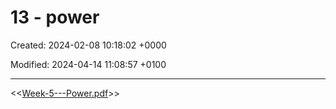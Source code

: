 # 13 - power

Created: 2024-02-08 10:18:02 +0000

Modified: 2024-04-14 11:08:57 +0100

---

<<[Week-5---Power.pdf](../../media/Week-5---Power.pdf)>>


